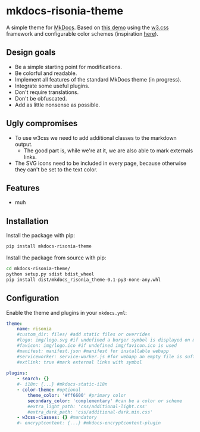 # mkdocs-risonia-theme

A simple theme for [MkDocs](https://www.mkdocs.org/). Based on [this demo](https://www.w3schools.com/w3css/tryw3css_examples_material.htm) 
using the [w3.css](https://www.w3schools.com/w3css/) framework and configurable color schemes
(inspiration [here](https://www.w3schools.com/colors/colors_schemes.asp)).

## Design goals

* Be a simple starting point for modifications.
* Be colorful and readable.
* Implement all features of the standard MkDocs theme (in progress).
* Integrate some useful plugins.
* Don't require translations.
* Don't be obfuscated.
* Add as little nonsense as possible.

## Ugly compromises

* To use w3css we need to add additional classes to the markdown output.
    * The good part is, while we're at it, we are also able to mark externals links.
* The SVG icons need to be included in every page, because otherwise they can't be set to the text color.

## Features

* muh

## Installation

Install the package with pip:

```bash
pip install mkdocs-risonia-theme
```

Install the package from source with pip:

```bash
cd mkdocs-risonia-theme/
python setup.py sdist bdist_wheel
pip install dist/mkdocs_risonia_theme-0.1-py3-none-any.whl
```

## Configuration

Enable the theme and plugins in your `mkdocs.yml`:

```yaml
theme:
    name: risonia
    #custom_dir: files/ #add static files or overrides
    #logo: img/logo.svg #if undefined a burger symbol is displayed on mobile devices
    #favicon: img/logo.ico #if undefined img/favicon.ico is used
    #manifest: manifest.json #manifest for installable webapp
    #serviceworker: service-worker.js #for webapp an empty file is sufficient
    #extlink: true #mark external links with symbol
    
plugins:
    - search: {}
    #- i18n: {...} #mkdocs-static-i18n
    - color-theme: #optional
        theme_color: '#ff6600' #primary color
        secondary_color: 'complementary' #can be a color or scheme
        #extra_light_path: 'css/additional-light.css'
        #extra_dark_path: 'css/additional-dark.min.css'
    - w3css-classes: {} #mandatory
    #- encryptcontent: {...} #mkdocs-encryptcontent-plugin
```